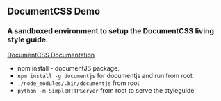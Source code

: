 ## DocumentCSS Demo
### A sandboxed environment to setup the DocumentCSS living style guide.

[DocumentCSS Documentation](http://documentcss.com/docs/lsg-quickstart.html)

* npm install - documentJS package.
* ```npm install -g documentjs``` for documentjs and run from root
* ```./node_modules/.bin/documentjs``` from root
* ```python -m SimpleHTTPServer``` from root to serve the styleguide

